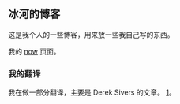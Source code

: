 ## 冰河的博客

这是我个人的一些博客，用来放一些我自己写的东西。

我的 [now](Blogs/../Articles/现在.md) 页面。

### 我的翻译
我在做一部分翻译，主要是 Derek Sivers 的文章。
[1](Articles/Cross_the_world_four_times_en_cn.md)。

